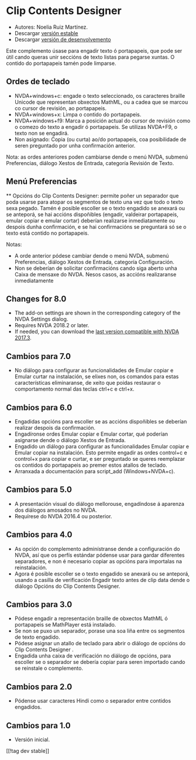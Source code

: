 # Clip Contents Designer #

*	Autores: Noelia Ruiz Martínez.
*	Descargar [versión estable][1]
*	Descargar [versión de desenvolvemento][2]

Este complemento úsase para engadir texto ó portapapeis, que pode ser útil
cando queras unir seccións de texto listas para pegarse xuntas.  O contido
do portapapeis tamén pode limparse.

## Ordes de teclado ##
*	NVDA+windows+c: engade o texto seleccionado, os caracteres braille Unicode
  que representan obxectos MathML, ou a cadea que se marcou co cursor de
  revisión, ao portapapeis.
*	NVDA+windows+x: Limpa o contido do portapapeis.
*	NVDA+windows+f9: Marca a posición actual do cursor de revisión como o comezo do texto a engadir ó portapapeis. Se utilizas NVDA+F9, o texto non se engadirá.
*	 Non asignado: Copia (ou curta) ao/do portapapeis, coa posibilidade de seren preguntado por unha confirmación anterior.

Nota: as ordes anteriores poden cambiarse dende o menú NVDA, submenú
Preferencias, diálogo Xestos de Entrada, categoría Revisión de Texto.

## Menú Preferencias ##
**	Opcións do Clip Contents Designer: permite poñer un separador que poda usarse para atopar os segmentos de texto una vez que todo o texto sexa pegado.
Tamén é posible escoller se o texto engadido se anexará ou se anteporá, se hai accións dispoñibles (engadir, valdeirar portapapeis, emular copiar e emular cortar) deberían realizarse inmediatamente ou despois dunha confirmación, e se hai confirmacións se preguntará só se o texto está contido no portapapeis.

Notas:

*	A orde anterior pódese cambiar dende o menú NVDA, submenú Preferencias,
  diálogo Xestos de Entrada, categoría Configuración.
*	Non se deberían de solicitar confirmacións cando siga aberto unha Caixa de
  mensaxe do NVDA. Nesos casos, as accións realizaranse inmediatamente

## Changes for 8.0 ##

* The add-on settings are shown in the corresponding category of the NVDA
  Settings dialog.
* Requires NVDA 2018.2 or later.
* If needed, you can download the [last version compatible with NVDA
  2017.3][3].

## Cambios para 7.0

* No diálogo para configurar as funcionalidades de Emular copiar e Emular
  curtar na instalación, se elixes non, os comandos para estas
  características eliminaranse, de xeito que poidas restaurar o
  comportamento normal das teclas ctrl+c e ctrl+x.

## Cambios para 6.0

*	 Engadidas opcións para escoller se as accións dispoñibles se deberían realizar despois da confirmación.
*	Engadíronse ordes Emular copiar e Emular cortar, qué poderían asignarse dende o diálogo Xestos de Entrada.
*	 Engadido un diálogo para configurar as funcionalidades Emular copiar e Emular copiar na instalación. Esto permite engadir as ordes control+c e control+x para copiar e curtar, e ser preguntado se queres reemplazar os contidos do portapapeis ao premer estos atallos de teclado.
*	Arranxada a documentación para script_add (Windows+NVDA+c).

## Cambios para 5.0 ##

*	A presentación visual do diálogo mellorouse, engadíndose á aparenza dos
  diálogos amosados no NVDA.
*	Requírese do NVDA 2016.4 ou posterior.

## Cambios para 4.0 ##
*	As opción do complemento adminístranse dende a configuración do NVDA, así
  que os perfís estándar pódense usar para gardar diferentes separadores, e
  non é necesario copiar as opcións para importalas na reinstalación.
*	Agora é posible escoller se o texto engadido se anexará ou se anteporá,
  usando a casilla de verificación Engadir texto antes de clip data dende o
  diálogo Opcións do Clip Contents Designer.

## Cambios para 3.0 ##
*	Pódese engadir a representación braille de obxectos MathML ó portapapeis
  se MathPlayer está instalado.
*	Se non se puxo un separador, porase una soa liña entre os segmentos de
  texto engadido.
*	Pódese asignar un atallo de teclado para abrir o diálogo de opcións do
  Clip Contents Designer .
*	Engadida unha caixa de verificación no diálogo de opcións, para escoller
  se o separador se debería copiar para seren importado cando se reinstale o
  complemento.

## Cambios para 2.0 ##
*	Pódense usar caracteres Hindi como o separador entre contidos engadidos.

## Cambios para 1.0 ##
*	Versión inicial.


[[!tag dev stable]]

[1]: http://addons.nvda-project.org/files/get.php?file=ccd

[2]: http://addons.nvda-project.org/files/get.php?file=ccd-dev

[3]:
https://github.com/nvdaes/clipContentsDesigner/releases/download/7.2/clipContentsDesigner-7.2.nvda-addon
